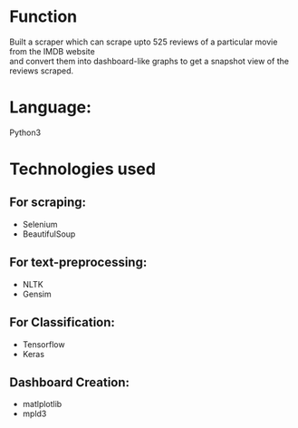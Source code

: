 # Function
Built a scraper which can scrape upto 525 reviews of a particular movie from the IMDB website  
and convert them into dashboard-like graphs to get a snapshot view of the reviews scraped.

# Language:  

Python3

# Technologies used

## For scraping:

- Selenium
- BeautifulSoup


## For text-preprocessing:

- NLTK
- Gensim


## For Classification:

- Tensorflow
- Keras

## Dashboard Creation:

- matlplotlib
- mpld3



